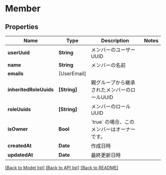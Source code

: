 # Member

## Properties
Name | Type | Description | Notes
------------ | ------------- | ------------- | -------------
**userUuid** | **String** | メンバーのユーザーUUID | 
**name** | **String** | メンバーの名前 | 
**emails** | [UserEmail] |  | 
**inheritedRoleUuids** | **[String]** | 親グループから継承されたメンバーのロールUUID | 
**roleUuids** | **[String]** | メンバーのロールUUID | 
**isOwner** | **Bool** | &#x60;true&#x60; の場合、このメンバーはオーナーです。 | 
**createdAt** | **Date** | 作成日時 | 
**updatedAt** | **Date** | 最終更新日時 | 

[[Back to Model list]](../README.md#documentation-for-models) [[Back to API list]](../README.md#documentation-for-api-endpoints) [[Back to README]](../README.md)


